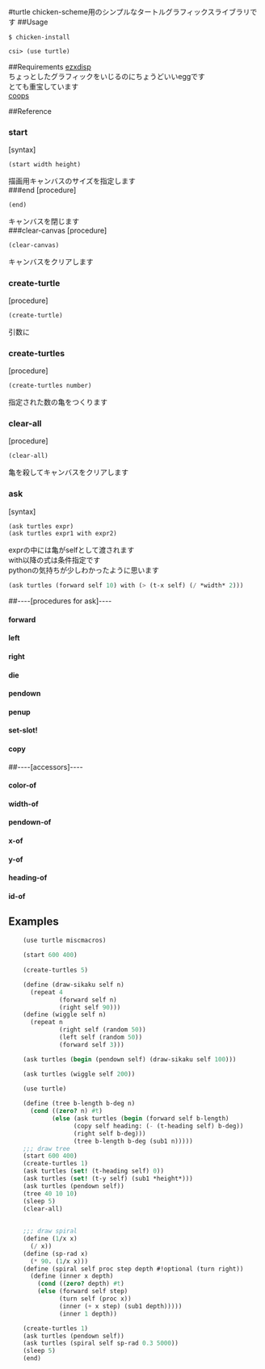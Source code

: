#turtle
chicken-scheme用のシンプルなタートルグラフィックスライブラリです
##Usage

``` shell
$ chicken-install
```

```scheme
csi> (use turtle)
```

##Requirements
[ezxdisp](http://wiki.call-cc.org/eggref/4/ezxdisp "ezxdisp")  
ちょっとしたグラフィックをいじるのにちょうどいいeggです  
とても重宝しています  
[coops](http://wiki.call-cc.org/eggref/4/coops "coops")  

##Reference
### start
[syntax]  
```scheme
(start width height)
```  
描画用キャンバスのサイズを指定します  
###end
[procedure]
```scheme
(end)
```
キャンバスを閉じます  
###clear-canvas
[procedure]
```scheme
(clear-canvas)
```
キャンバスをクリアします  
### create-turtle
[procedure]  
```scheme
(create-turtle)
```  
引数に
### create-turtles
[procedure]  
```scheme
(create-turtles number)
```
指定された数の亀をつくります  
### clear-all
[procedure]  
```scheme
(clear-all)
```  
亀を殺してキャンバスをクリアします  
### ask
[syntax]  
```scheme
(ask turtles expr)  
(ask turtles expr1 with expr2)  
```  
exprの中には亀がselfとして渡されます  
with以降の式は条件指定です  
pythonの気持ちが少しわかったように思います  
```scheme
(ask turtles (forward self 10) with (> (t-x self) (/ *width* 2)))
```  

##----[procedures for ask]----  
#### forward
#### left
#### right
#### die
#### pendown
#### penup
#### set-slot!
#### copy
##----[accessors]----  
#### color-of
#### width-of
#### pendown-of
#### x-of
#### y-of
#### heading-of
#### id-of


## Examples

```scheme
    (use turtle miscmacros)
    
    (start 600 400)
    
    (create-turtles 5)

    (define (draw-sikaku self n)
      (repeat 4
              (forward self n)
              (right self 90)))
    (define (wiggle self n)
      (repeat n
              (right self (random 50))
              (left self (random 50))
              (forward self 3)))

    (ask turtles (begin (pendown self) (draw-sikaku self 100)))

    (ask turtles (wiggle self 200))
```



```scheme
    (use turtle)
    
    (define (tree b-length b-deg n)
      (cond ((zero? n) #t)
            (else (ask turtles (begin (forward self b-length)
                  (copy self heading: (- (t-heading self) b-deg))
                  (right self b-deg)))
                  (tree b-length b-deg (sub1 n)))))
    ;;; draw tree 
    (start 600 400)
    (create-turtles 1)
    (ask turtles (set! (t-heading self) 0))
    (ask turtles (set! (t-y self) (sub1 *height*)))
    (ask turtles (pendown self))
    (tree 40 10 10)
    (sleep 5)
    (clear-all)
    
    
    ;;; draw spiral
    (define (1/x x)
      (/ x))
    (define (sp-rad x)
      (* 90. (1/x x)))
    (define (spiral self proc step depth #!optional (turn right))
      (define (inner x depth)
        (cond ((zero? depth) #t)
        (else (forward self step)
              (turn self (proc x))
              (inner (+ x step) (sub1 depth)))))
              (inner 1 depth))

    (create-turtles 1)
    (ask turtles (pendown self))
    (ask turtles (spiral self sp-rad 0.3 5000))
    (sleep 5)
    (end)
```


